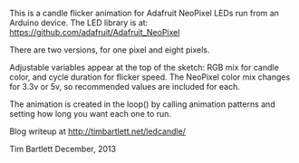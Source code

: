 This is a candle flicker animation for Adafruit NeoPixel LEDs run from an Arduino device.
The LED library is at: https://github.com/adafruit/Adafruit_NeoPixel

There are two versions, for one pixel and eight pixels.

Adjustable variables appear at the top of the sketch: RGB mix for candle color, and cycle duration for flicker speed. The NeoPixel color mix changes for 3.3v or 5v, so recommended values are included for each.

The animation is created in the loop() by calling animation patterns and setting how long you want each one to run.

Blog writeup at http://timbartlett.net/ledcandle/

Tim Bartlett
December, 2013 